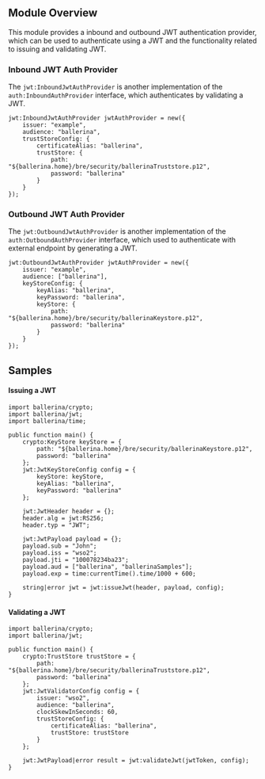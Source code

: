 ## Module Overview

This module provides a inbound and outbound JWT authentication provider, which can be used to authenticate using a JWT and the functionality related to issuing and validating JWT.

### Inbound JWT Auth Provider

The `jwt:InboundJwtAuthProvider` is another implementation of the `auth:InboundAuthProvider` interface, which authenticates by validating a JWT.

```ballerina
jwt:InboundJwtAuthProvider jwtAuthProvider = new({
    issuer: "example",
    audience: "ballerina",
    trustStoreConfig: {
        certificateAlias: "ballerina",
        trustStore: {
            path: "${ballerina.home}/bre/security/ballerinaTruststore.p12",
            password: "ballerina"
        }
    }
});
```

### Outbound JWT Auth Provider

The `jwt:OutboundJwtAuthProvider` is another implementation of the `auth:OutboundAuthProvider` interface, which used to authenticate with external endpoint by generating a JWT.

```ballerina
jwt:OutboundJwtAuthProvider jwtAuthProvider = new({
    issuer: "example",
    audience: ["ballerina"],
    keyStoreConfig: {
        keyAlias: "ballerina",
        keyPassword: "ballerina",
        keyStore: {
            path: "${ballerina.home}/bre/security/ballerinaKeystore.p12",
            password: "ballerina"
        }
    }
});
```
## Samples

#### Issuing a JWT

```ballerina
import ballerina/crypto;
import ballerina/jwt;
import ballerina/time;

public function main() {
    crypto:KeyStore keyStore = { 
        path: "${ballerina.home}/bre/security/ballerinaKeystore.p12", 
        password: "ballerina"
    };
    jwt:JwtKeyStoreConfig config = {
        keyStore: keyStore,
        keyAlias: "ballerina",
        keyPassword: "ballerina"
    };

    jwt:JwtHeader header = {};
    header.alg = jwt:RS256;
    header.typ = "JWT";

    jwt:JwtPayload payload = {};
    payload.sub = "John";
    payload.iss = "wso2";
    payload.jti = "100078234ba23";
    payload.aud = ["ballerina", "ballerinaSamples"];
    payload.exp = time:currentTime().time/1000 + 600;

    string|error jwt = jwt:issueJwt(header, payload, config);
}
```

#### Validating a JWT

```ballerina
import ballerina/crypto;
import ballerina/jwt;

public function main() {
    crypto:TrustStore trustStore = {
        path: "${ballerina.home}/bre/security/ballerinaTruststore.p12", 
        password: "ballerina"
    };
    jwt:JwtValidatorConfig config = {
        issuer: "wso2",
        audience: "ballerina",
        clockSkewInSeconds: 60,
        trustStoreConfig: {
            certificateAlias: "ballerina",
            trustStore: trustStore
        }
    };

    jwt:JwtPayload|error result = jwt:validateJwt(jwtToken, config);
}
```
